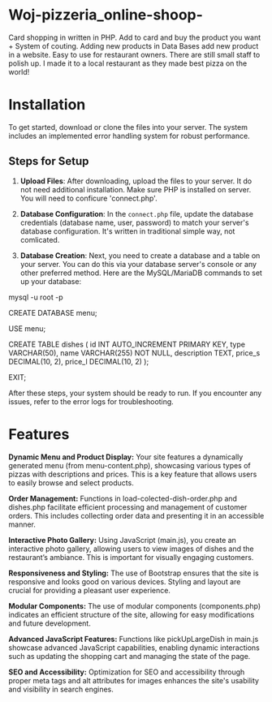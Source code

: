 # Woj-pizzeria_online-shoop-
Card shopping in written in PHP. Add to card and buy the product you want + System of couting. Adding new products in Data Bases add new product in a website. Easy to use for restaurant owners.
There are still small staff to polish up. I made it to a local restaurant as they made best pizza on the world!


# Installation

To get started, download or clone the files into your server. The system includes an implemented error handling system for robust performance.

## Steps for Setup

1. **Upload Files**: 
   After downloading, upload the files to your server. It do not need additional installation. Make sure PHP is installed on server. You will need to conficure 'connect.php'.

2. **Database Configuration**: 
   In the `connect.php` file, update the database credentials (database name, user, password) to match your server's database configuration. It's written in traditional simple way, not comlicated. 

3. **Database Creation**: 
   Next, you need to create a database and a table on your server. You can do this via your database server's console or any other preferred method. Here are the MySQL/MariaDB commands to set up your database:

mysql -u root -p

CREATE DATABASE menu;

USE menu;

CREATE TABLE dishes (
id INT AUTO_INCREMENT PRIMARY KEY,
type VARCHAR(50),
name VARCHAR(255) NOT NULL,
description TEXT,
price_s DECIMAL(10, 2),
price_l DECIMAL(10, 2)
);

EXIT;


After these steps, your system should be ready to run. If you encounter any issues, refer to the error logs for troubleshooting.


# Features

**Dynamic Menu and Product Display:**
Your site features a dynamically generated menu (from menu-content.php), showcasing various types of pizzas with descriptions and prices. This is a key feature that allows users to easily browse and select products.

**Order Management:**
        Functions in load-colected-dish-order.php and dishes.php facilitate efficient processing and management of customer orders. This includes collecting order data and presenting it in an accessible manner.

**Interactive Photo Gallery:**
    Using JavaScript (main.js), you create an interactive photo gallery, allowing users to view images of dishes and the restaurant’s ambiance. This is important for visually engaging customers.

**Responsiveness and Styling:**
        The use of Bootstrap ensures that the site is responsive and looks good on various devices. Styling and layout are crucial for providing a pleasant user experience.

**Modular Components:**
        The use of modular components (components.php) indicates an efficient structure of the site, allowing for easy modifications and future development.

**Advanced JavaScript Features:**
        Functions like pickUpLargeDish in main.js showcase advanced JavaScript capabilities, enabling dynamic interactions such as updating the shopping cart and managing the state of the page.

**SEO and Accessibility:**
        Optimization for SEO and accessibility through proper meta tags and alt attributes for images enhances the site's usability and visibility in search engines.
